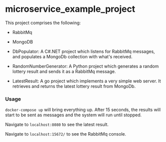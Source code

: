 # microservice_example_project

This project comprises the following:

- RabbitMq

- MongoDB

- DbPopulator: A C#.NET project which listens for RabbitMq messages, and populates a MongoDb collection with what's received.

- RandomNumberGenerator: A Python project which generates a random lottery result and sends it as a RabbitMq message.

- LatestResult: A go project which implements a very simple web server. It retrieves and returns the latest lottery result from MongoDb.

### Usage

`docker-compose up` will bring everything up. After 15 seconds, the results will start to be sent as messages and the system will run until stopped. 

Navigate to `localhost:8080` to see the latest result.

Navigate to `localhost:15672/` to see the RabbitMq console.

